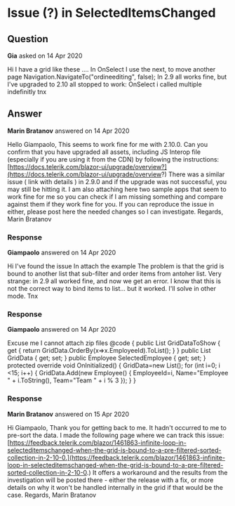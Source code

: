 # Issue (?) in SelectedItemsChanged

## Question

**Gia** asked on 14 Apr 2020

Hi I have a grid like these <TelerikGrid Data="@List_GEST_Ordini_Teste_Filtrato" Height="auto" Pageable="true" Sortable="false" Groupable="false" PageSize="20" FilterMode="Telerik.Blazor.GridFilterMode.FilterMenu" Resizable="true" Reorderable="true" SelectionMode="GridSelectionMode.Single" SelectedItemsChanged="@((IEnumerable<ViewListaOrdini> employeeList)=> OnSelect(employeeList))"> .... In OnSelect I use the next, to move another page Navigation.NavigateTo("ordineediting", false); In 2.9 all works fine, but I've upgraded to 2.10 all stopped to work: OnSelect i called multiple indefinitly tnx

## Answer

**Marin Bratanov** answered on 14 Apr 2020

Hello Giampaolo, This seems to work fine for me with 2.10.0. Can you confirm that you have upgraded all assets, including JS Interop file (especially if you are using it from the CDN) by following the instructions: [https://docs.telerik.com/blazor-ui/upgrade/overview?](https://docs.telerik.com/blazor-ui/upgrade/overview?) There was a similar issue ( link with details ) in 2.9.0 and if the upgrade was not successful, you may still be hitting it. I am also attaching here two sample apps that seem to work fine for me so you can check if I am missing something and compare against them if they work fine for you. If you can reproduce the issue in either, please post here the needed changes so I can investigate. Regards, Marin Bratanov

### Response

**Giampaolo** answered on 14 Apr 2020

Hi I've found the issue In attach the example The problem is that the grid is bound to another list that sub-filter and order items from antoher list. Very strange: in 2.9 all worked fine, and now we get an error. I know that this is not the correct way to bind items to list... but it worked. I'll solve in other mode. Tnx

### Response

**Giampaolo** answered on 14 Apr 2020

Excuse me I cannot attach zip files <TelerikGrid Data=@GridDataToShow SelectionMode="GridSelectionMode.Single" SelectedItemsChanged="@((IEnumerable<Employee> employeeList)=> OnSelect(employeeList))" Pageable="true" Height="300px"> <GridColumns> <GridColumn Field=@nameof(Employee.Name) /> <GridColumn Field=@nameof(Employee.Team) Title="Team" /> </GridColumns> </TelerikGrid> @code { public List<Employee> GridDataToShow { get { return GridData.OrderBy(x=>x.EmployeeId).ToList(); } } public List<Employee> GridData { get; set; } public Employee SelectedEmployee { get; set; } protected override void OnInitialized() { GridData=new List<Employee>(); for (int i=0; i <15; i++) { GridData.Add(new Employee() { EmployeeId=i, Name="Employee " + i.ToString(), Team="Team " + i % 3 }); } }

### Response

**Marin Bratanov** answered on 15 Apr 2020

Hi Giampaolo, Thank you for getting back to me. It hadn't occurred to me to pre-sort the data. I made the following page where we can track this issue: [https://feedback.telerik.com/blazor/1461863-infinite-loop-in-selecteditemschanged-when-the-grid-is-bound-to-a-pre-filtered-sorted-collection-in-2-10-0.](https://feedback.telerik.com/blazor/1461863-infinite-loop-in-selecteditemschanged-when-the-grid-is-bound-to-a-pre-filtered-sorted-collection-in-2-10-0.) It offers a workaround and the results from the investigation will be posted there - either the release with a fix, or more details on why it won't be handled internally in the grid if that would be the case. Regards, Marin Bratanov
